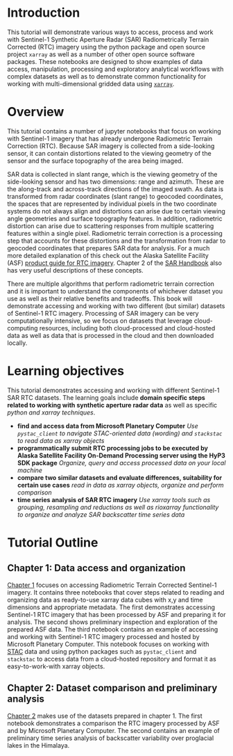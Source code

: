 # Introduction 

This tutorial will demonstrate various ways to access, process and work with Sentinel-1 Synthetic Aperture Radar (SAR) Radiometrically Terrain Corrected (RTC) imagery using the python package and open source project `xarray` as well as a number of other open source software packages. These notebooks are designed to show examples of data access, manipulation, processing and exploratory analytical workflows with complex datasets as well as to demonstrate common functionality for working with multi-dimensional gridded data using [`xarray`](https://docs.xarray.dev/en/stable/). 

# Overview

This tutorial contains a number of jupyter notebooks that focus on working with Sentinel-1 imagery that has already undergone Radiometric Terrain Correction (RTC). Because SAR imagery is collected from a side-looking sensor, it can contain distortions related to the viewing geometry of the sensor and the surface topography of the area being imaged. 

SAR data is collected in slant range, which is the viewing geometry of the side-looking sensor and has two dimensions: range and azimuth. These are the along-track and across-track directions of the imaged swath. As data is transformed from radar coordinates (slant range) to geocoded coordinates, the spaces that are represented by individual pixels in the two coordinate systems do not always align and distortions can arise due to certain viewing angle geometries and surface topography features. In addition, radiometric distortion can arise due to scattering responses from multiple scattering features within a single pixel. Radiometric terrain correction is a processing step that accounts for these distortions and the transformation from radar to geocoded coordinates that prepares SAR data for analysis. For a much more detailed explanation of this check out the Alaska Satellite Facility (ASF) [product guide for RTC imagery](https://hyp3-docs.asf.alaska.edu/guides/rtc_product_guide/). Chapter 2 of the [SAR Handbook](https://gis1.servirglobal.net/TrainingMaterials/SAR/Chp2Content.pdf) also has very useful descriptions of these concepts. 

There are multiple algorithms that perform radiometric terrain correction and it is important to understand the components of whichever dataset you use as well as their relative benefits and tradeoffs. This book will demonstrate accessing and working with two different (but similar) datasets of Sentinel-1 RTC imagery. Processing of SAR imagery can be very computationally intensive, so we focus on datasets that leverage cloud-computing resources, including both cloud-processed and cloud-hosted data as well as data that is processed in the cloud and then downloaded locally. 

# Learning objectives

This tutorial demonstrates accessing and working with different Sentinel-1 SAR RTC datasets. The learning goals include **domain specific steps related to working with synthetic aperture radar data** as well as specific *python and xarray techniques*. 

- **find and access data from Microsoft Planetary Computer** *Use `pystac_client` to navigate STAC-oriented data (wording) and `stackstac` to read data as xarray objects*
- **programmatically submit RTC processing jobs to be executed by Alaska Satellite Facility On-Demand Processing server using the HyP3 SDK package** *Organize, query and access processed data on your local machine*
- **compare two similar datasets and evaluate differences, suitability for certain use cases** *read in data as xarray objects, organize and perform comparison*
- **time series analysis of SAR RTC imagery** *Use xarray tools such as grouping, resampling and reductions as well as rioxarray functionality to organize and analyze SAR backscatter time series data*


# Tutorial Outline

## Chapter 1: Data access and organization

[Chapter 1](ch1_root.md) focuses on accessing Radiometric Terrain Corrected Sentinel-1 imagery. It contains three notebooks that cover steps related to reading and organizing data as ready-to-use xarray data cubes with x,y and time dimensions and appropriate metadata. The first demonstrates accessing Sentinel-1 RTC imagery that has been processed by ASF and preparing it for analysis. The second shows preliminary inspection and exploration of the prepared ASF data. The third notebook contains an example of accessing and working with Sentinel-1 RTC imagery processed and hosted by Microsoft Planetary Computer. This notebook focuses on working with [STAC](https://stacspec.org/en) data and using python packages such as `pystac_client` and `stackstac` to access data from a cloud-hosted repository and format it as easy-to-work-with xarray objects.

## Chapter 2: Dataset comparison and preliminary analysis

[Chapter 2](ch2_root.md) makes use of the datasets prepared in chapter 1. The first notebook demonstrates a comparison the RTC imagery processed by ASF and by Microsoft Planetary Computer. The second contains an example of preliminary time series analysis of backscatter variability over proglacial lakes in the Himalaya. 
